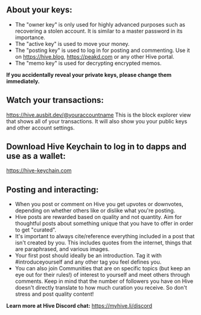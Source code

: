 ## About your keys:
- The "owner key" is only used for highly advanced purposes such as recovering a stolen account. It is similar to a master password in its importance.
- The "active key" is used to move your money. 
- The "posting key" is used to log in for posting and commenting. Use it on https://hive.blog,  https://peakd.com or any other Hive portal.
- The "memo key" is used for decrypting encrypted memos.

**If you accidentally reveal your private keys, please change them immediately.**

## Watch your transactions:
https://hive.ausbit.dev/@youraccountname This is the block explorer view that shows all of your transactions. It will also show you your public keys and other account settings.

## Download Hive Keychain to log in to dapps and use as a wallet:
https://hive-keychain.com

## Posting and interacting:
- When you post or comment on Hive you get upvotes or downvotes, depending on whether others like or dislike what you're posting.
- Hive posts are rewarded based on quality and not quantity. Aim for thoughtful posts about something unique that you have to offer in order to get "curated". 
- It's important to always cite/reference everything included in a post that isn't created by you. This includes quotes from the internet, things that are paraphrased, and various images. 
- Your first post should ideally be an introduction. Tag it with #introduceyourself and any other tag you feel defines you.
- You can also join Communities that are on specific topics (but keep an eye out for their rules!) of interest to yourself and meet others through comments. Keep in mind that the number of followers you have on Hive doesn't directly translate to how much curation you receive. So don't stress and post quality content!

**Learn more at Hive Discord chat:**
https://myhive.li/discord
